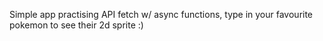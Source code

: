 Simple app practising API fetch w/ async functions, type in your favourite pokemon to see their 2d sprite :)
